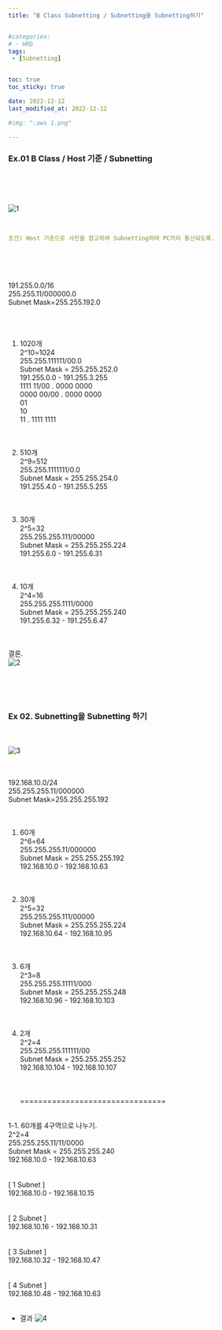```yaml
---
title: "B Class Subnetting / Subnetting을 Subnetting하기"


#categories:
# - HRD
tags:
 - [Subnetting]


toc: true
toc_sticky: true

date: 2022-12-12
last_modified_at: 2022-12-12

#img: ":aws 1.png"

---
```


<!-- outline-start -->


### Ex.01 B Class / Host 기준 / Subnetting
<br/><br/><br/>


![1](https://user-images.githubusercontent.com/117553252/211529864-e9081b84-844e-4957-bd55-f18b60fe9132.png)
<br/><br/>

```yaml

조건) Host 기준으로 사진을 참고하여 Subnetting하여 PC끼리 통신되도록.

```
<br/><br/><br/>

191.255.0.0/16<br/>
255.255.11/000000.0<br/>
Subnet Mask=255.255.192.0<br/>
<br/><br/><br/>

1. 1020개<br/>
2^10=1024<br/>
255.255.111111/00.0<br/>
Subnet Mask = 255.255.252.0<br/>
191.255.0.0 - 191.255.3.255<br/>
1111 11/00 . 0000 0000<br/>
0000 00/00 . 0000 0000<br/>
        01<br/>
        10<br/>
        11 . 1111 1111<br/>
<br/><br/>

1. 510개<br/>
2^9=512<br/>
255.255.1111111/0.0<br/>
Subnet Mask = 255.255.254.0<br/>
191.255.4.0 - 191.255.5.255<br/>
<br/><br/>

1. 30개<br/>
2^5=32<br/>
255.255.255.111/00000<br/>
Subnet Mask = 255.255.255.224<br/>
191.255.6.0 - 191.255.6.31<br/>
<br/><br/>

1. 10개<br/>
2^4=16<br/>
255.255.255.1111/0000<br/>
Subnet Mask = 255.255.255.240<br/>
191.255.6.32 - 191.255.6.47<br/>
<br/><br/>


결론.
<br/>
![2](https://user-images.githubusercontent.com/117553252/211529867-949428a6-5201-464f-8c0e-88ce2333e8f0.png)

<br/><br/><br/>

### Ex 02. Subnetting을 Subnetting 하기

<br/><br/>
![3](https://user-images.githubusercontent.com/117553252/211529868-335c047e-e7e2-48f3-8247-0bf2a0d8563c.png)
<br/><br/><br/>


192.168.10.0/24<br/>
255.255.255.11/000000<br/>
Subnet Mask=255.255.255.192<br/>
<br/><br/>

1. 60개<br/>
2^6=64<br/>
255.255.255.11/000000<br/>
Subnet Mask = 255.255.255.192<br/>
192.168.10.0 - 192.168.10.63<br/>
<br/><br/>

1. 30개<br/>
2^5=32<br/>
255.255.255.111/00000<br/>
Subnet Mask = 255.255.255.224<br/>
192.168.10.64 - 192.168.10.95<br/>
<br/><br/>

1. 6개<br/>
2^3=8<br/>
255.255.255.11111/000<br/>
Subnet Mask = 255.255.255.248<br/>
192.168.10.96 - 192.168.10.103<br/>
<br/><br/>

1. 2개<br/>
2^2=4<br/>
255.255.255.111111/00<br/>
Subnet Mask = 255.255.255.252<br/>
192.168.10.104 - 192.168.10.107<br/>
<br/><br/><br/>
================================
<br/>
1-1. 60개를 4구역으로 나누기.
<br/>
2^2=4<br/>
255.255.255.11/11/0000<br/>
Subnet Mask = 255.255.255.240<br/>
192.168.10.0 - 192.168.10.63<br/>
<br/>
<br/>
[ 1 Subnet ]<br/>
192.168.10.0 - 192.168.10.15<br/>
<br/>
<br/>
[ 2 Subnet ]<br/>
192.168.10.16 - 192.168.10.31<br/>
<br/>
<br/>
[ 3 Subnet ]<br/>
192.168.10.32 - 192.168.10.47<br/>
<br/>
<br/>
[ 4 Subnet ]<br/>
192.168.10.48 - 192.168.10.63<br/>
<br/>

- 결과
![4](https://user-images.githubusercontent.com/117553252/211529860-32264c82-6ce8-49b5-8695-f35689e30a31.png)
<br/><br/><br/>


